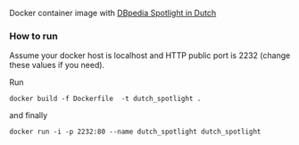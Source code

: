 Docker container image with [DBpedia Spotlight in Dutch](http://github.com/dbpedia-spotlight/)

### How to run

Assume your docker host is localhost and HTTP public port is 2232 (change these values if you need).

Run
    
    docker build -f Dockerfile  -t dutch_spotlight .

and finally

    docker run -i -p 2232:80 --name dutch_spotlight dutch_spotlight


